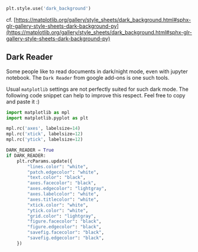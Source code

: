 ```python
plt.style.use('dark_background')
```
cf. [https://matplotlib.org/gallery/style_sheets/dark_background.html#sphx-glr-gallery-style-sheets-dark-background-py](https://matplotlib.org/gallery/style_sheets/dark_background.html#sphx-glr-gallery-style-sheets-dark-background-py)


## Dark Reader
Some people like to read documents in dark/night mode, even with jupyter notebook. The `Dark Reader` from google add-ons is one such tools.

Usual `matplotlib` settings are not perfectly suited for such dark mode. The following code snippet can help to improve this respect. Feel
free to copy and paste it :)

```python
import matplotlib as mpl
import matplotlib.pyplot as plt

mpl.rc('axes', labelsize=14)
mpl.rc('xtick', labelsize=12)
mpl.rc('ytick', labelsize=12)

DARK_READER = True
if DARK_READER:
    plt.rcParams.update({
        "lines.color": "white",
        "patch.edgecolor": "white",
        "text.color": "black",
        "axes.facecolor": "black",
        "axes.edgecolor": "lightgray",
        "axes.labelcolor": "white",
        "axes.titlecolor": "white",
        "xtick.color": "white",
        "ytick.color": "white",
        "grid.color": "lightgray",
        "figure.facecolor": "black",
        "figure.edgecolor": "black",
        "savefig.facecolor": "black",
        "savefig.edgecolor": "black",
    })
```



